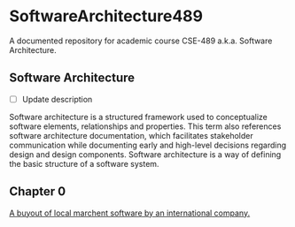 # SoftwareArchitecture489
A documented repository for academic course CSE-489 a.k.a. Software Architecture. 

## Software Architecture 

- [ ] Update description

Software architecture is a structured framework used to conceptualize software elements, relationships and properties. This term also references software architecture documentation, which facilitates stakeholder communication while documenting early and high-level decisions regarding design and design components. Software architecture is a way of defining the basic structure of a software system. 

## Chapter 0
[A buyout of local marchent software by an international company.](Chapters/intro/0.md)



